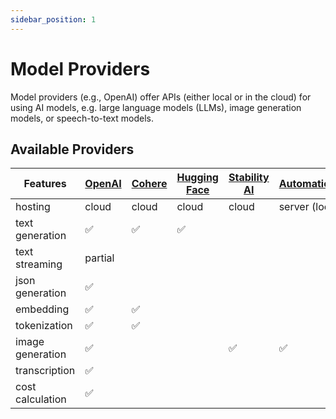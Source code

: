 ```yaml
---
sidebar_position: 1
---
```


# Model Providers

Model providers (e.g., OpenAI) offer APIs (either local or in the cloud) for using AI models, e.g. large language models (LLMs), image generation models, or speech-to-text models.

## Available Providers

| Features         | [OpenAI](https://ai-utils.dev/integration/model-provider/openai) | [Cohere](https://ai-utils.dev/integration/model-provider/cohere) | [Hugging Face](https://ai-utils.dev/integration/model-provider/huggingface) | [Stability AI](https://ai-utils.dev/integration/model-provider/stability) | [Automatic1111](https://ai-utils.dev/integration/model-provider/automatic1111) |
| ---------------- | ---------------------------------------------------------------- | ---------------------------------------------------------------- | --------------------------------------------------------------------------- | ------------------------------------------------------------------------- | ------------------------------------------------------------------------------ |
| hosting          | cloud                                                            | cloud                                                            | cloud                                                                       | cloud                                                                     | server (local)                                                                 |
| text generation  | ✅                                                               | ✅                                                               | ✅                                                                          |                                                                           |                                                                                |
| text streaming   | partial                                                          |                                                                  |                                                                             |                                                                           |                                                                                |
| json generation  | ✅                                                               |                                                                  |                                                                             |                                                                           |                                                                                |
| embedding        | ✅                                                               | ✅                                                               |                                                                             |                                                                           |                                                                                |
| tokenization     | ✅                                                               | ✅                                                               |                                                                             |                                                                           |                                                                                |
| image generation | ✅                                                               |                                                                  |                                                                             | ✅                                                                        | ✅                                                                             |
| transcription    | ✅                                                               |                                                                  |                                                                             |                                                                           |                                                                                |
| cost calculation | ✅                                                               |                                                                  |                                                                             |                                                                           |                                                                                |
